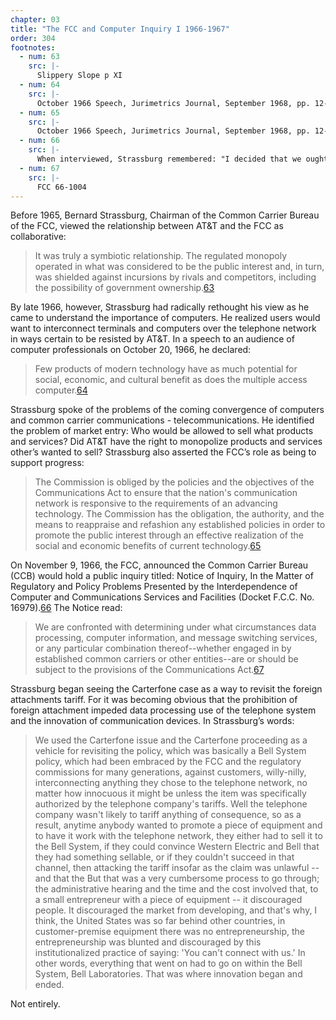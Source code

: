 ```yaml
---
chapter: 03
title: "The FCC and Computer Inquiry I 1966-1967"
order: 304
footnotes:
  - num: 63
    src: |-
      Slippery Slope p XI 
  - num: 64
    src: |- 
      October 1966 Speech, Jurimetrics Journal, September 1968, pp. 12-18 Knowing he had to educate the Commissioners to the needs of computers, he contacted the Institute of Electrical Engineers (IEEE) to give a series of lectures to the Commissioners. One of the lecturers was Paul Baran, who was known to Strassburg, and as future chapters will make clear, a dominant figure in the history of computer communications.  
  - num: 65
    src: |- 
      October 1966 Speech, Jurimetrics Journal, September 1968, pp. 12-18 
  - num: 66
    src: |-  
      When interviewed, Strassburg remembered: "I decided that we ought to formalize this thing. We sensed enough ferment out there, or enough concern, to say: 'Well, look we're going to encounter some problems here, and let's get on top of them sooner, rather than later, and for once let a regulatory agency be out in front, rather than trying to shovel up the mess that's left behind." 
  - num: 67
    src: |- 
      FCC 66-1004 
---
```


Before 1965, Bernard Strassburg, Chairman of the Common Carrier Bureau of the FCC, viewed the relationship between AT&T and the FCC as collaborative:

>It was truly a symbiotic relationship. The regulated monopoly operated in what was considered to be the public interest and, in turn, was shielded against incursions by rivals and competitors, including the possibility of government ownership.<a name="fnloc63" href="#fn63">63</a>

By late 1966, however, Strassburg had radically rethought his view as he came to understand the importance of computers. He realized users would want to interconnect terminals and computers over the telephone network in ways certain to be resisted by AT&T. In a speech to an audience of computer professionals on October 20, 1966, he declared:

>Few products of modern technology have as much potential for social, economic, and cultural benefit as does the multiple access computer.<a name="fnloc64" href="#fn64">64</a>

Strassburg spoke of the problems of the coming convergence of computers and common carrier communications - telecommunications. He identified the problem of market entry: Who would be allowed to sell what products and services? Did AT&T have the right to monopolize products and services other’s wanted to sell? Strassburg also asserted the FCC’s role as being to support progress:

>The Commission is obliged by the policies and the objectives of the Communications Act to ensure that the nation's communication network is responsive to the requirements of an advancing technology. The Commission has the obligation, the authority, and the means to reappraise and refashion any established policies in order to promote the public interest through an effective realization of the social and economic benefits of current technology.<a name="fnloc65" href="#fn65">65</a>

On November 9, 1966, the FCC, announced the Common Carrier Bureau (CCB) would hold a public inquiry titled: Notice of Inquiry, In the Matter of Regulatory and Policy Problems Presented by the Interdependence of Computer and Communications Services and Facilities (Docket F.C.C. No. 16979).<a name="fnloc66" href="#fn66">66</a> The Notice read:

>We are confronted with determining under what circumstances data processing, computer information, and message switching services, or any particular combination thereof--whether engaged in by established common carriers or other entities--are or should be subject to the provisions of the Communications Act.<a name="fnloc67" href="#fn67">67</a>

Strassburg began seeing the Carterfone case as a way to revisit the foreign attachments tariff. For it was becoming obvious that the prohibition of foreign attachment impeded data processing use of the telephone system and the innovation of communication devices. In Strassburg’s words:

>We used the Carterfone issue and the Carterfone proceeding as a vehicle for revisiting the policy, which was basically a Bell System policy, which had been embraced by the FCC and the regulatory commissions for many generations, against customers, willy-nilly, interconnecting anything they chose to the telephone network, no matter how innocuous it might be unless the item was specifically authorized by the telephone company's tariffs. Well the telephone company wasn't likely to tariff anything of consequence, so as a result, anytime anybody wanted to promote a piece of equipment and to have it work with the telephone network, they either had to sell it to the Bell System, if they could convince Western Electric and Bell that they had something sellable, or if they couldn't succeed in that channel, then attacking the tariff insofar as the claim was unlawful -- and that the   But that was a very cumbersome process to go through; the administrative hearing and the time and the cost involved that, to a small entrepreneur with a piece of equipment -- it discouraged people.  It discouraged the market from developing, and that's why, I think, the United States was so far behind other countries, in customer-premise equipment there was no entrepreneurship, the entrepreneurship was blunted and discouraged by this institutionalized practice of saying: 'You can't connect with us.'  In other words, everything that went on had to go on within the Bell System, Bell Laboratories. That was where innovation began and ended.

Not entirely.